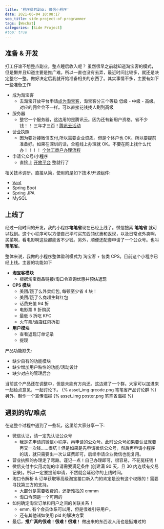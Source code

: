 ```yaml
---
title: '程序员的副业: 微信小程序'
date: 2021-06-04 10:08:17
seo_title: side-project-of-programmer
tags: [Wechat]
categories: [Side Project]
#top: true
---
```


## 准备 & 开发

打工仔谁不想整点副业，整点睡后收入呢？
虽然很早之前就知道淘宝客的模式，但是懒并且知道主要是推广难。所以一直也没有去弄，最近时间比较多，就还是决定整它一整。做好决定后我就开始准备相关的东西了。其实事情不多，主要有如下一些准备工作

- 成为淘宝客
    - 去淘宝开放平台申请[成为淘宝客](https://aff-open.taobao.com/developer/index.htm)，淘宝客分三个等级 低级 - 中级 - 高级。
      对应的佣金会不一样。可以直接花钱找人刷到高级
- 服务器
    - 整它一个服务器，这边用的是腾讯云。因为还有新用户资格。省不少钱！！
      三年才三百！[腾讯云活动](https://cloud.tencent.com/act/cps/redirect?redirect=1040&cps_key=91eac497af6847051b9c2bd4d3ff2fa5&from=console)
- 营业执照
    - 因为要对接微信支付,所以需要企业资质。但是个体户也 OK。所以要提前准备好。如果在深圳的话，全程线上办理就
      OK。不要在网上找什么代办！！！！ [个体工商户办理流程](https://www.gdzwfw.gov.cn/portal/guide/11440300398538336H344012501600104)
- 申请公众号/小程序
    - 直接上 [开放平台](https://mp.weixin.qq.com/wxamp/index/index) 整就行了

相关技术调研。直接从简，使用的是如下技术/开源组件:

- [Vant](https://vant-contrib.gitee.io/vant-weapp/#/home)
- Spring Boot
- Spring JPA
- MySQL

<!-- more -->

## 上线了

经过一段时间的开发，我的小程序**笔笔省**现在已经上线了。微信搜索 **笔笔省**
就可以找到。这个小程序可以方便自己平时买东西领优惠和返现，以及日常点外卖啊，买菜啊，看电影啊这些都能省不少钱。另外，顺便还配套申请了一个公众号。也叫
**笔笔省**。

整体来说，我做的小程序整体盈利模式为 淘宝客 + 各类 CPS。目前这个小程序已经上线。主要的功能如下

- **淘宝客模块**
    - 根据淘宝商品链接/淘口令查询优惠并预估返现
- **CPS 模块**
    - 美团/饿了么外卖红包, 每顿至少省 4 块！
    - 美团/饿了么商超生鲜红包
    - 话费充值 94 折
    - 电影票 9 折购买
    - 最低 5 折吃 KFC
    - 火车票/酒店红包折扣
- **用户模块**
    - 查看返现订单记录
    - 提现

产品功能缺失:

- 缺少自有的功能模块
- 缺少增加用户粘性的功能/活动设计
- 缺少对应的管理后台

当前这个产品还在调整中，但是未能有方向还。这边建了一个群。大家可以加进来一起给点意见，一起讨论下。
{% asset_img qrcode.png 笔笔省产品讨论群 %}
另外，制作一个宣传海报
{% asset_img poster.png 笔笔省海报 %}

## 遇到的坑/难点

在这整个过程中遇到了一些坑，这里给大家分享一下:

- 微信认证，请一定先认证公众号
    - 我是先申请的微信小程序，再申请的公众号。此时公众号如果要认证就要再交一次钱……很坑！但是如果是先申请微信公众号，然后再申请小程序的话，就只需要出一次认证费即可，后续申请企业微信也能复用。
- 营业执照的办理走了弯路。谨记一点！自己办理即可，很容易，不花冤枉钱！
- 微信支付中实用功能的申请需要满足条件 (创建满 90 天，且 30 内连续有交易记录)。所以一定要提前申请，不然就会延迟你的上线时间。
- 淘口令解析 & 订单获取等高级淘宝接口新入门的肯定是没有这个权限的！需要寻找第三方的支持。
    - 大部分是需要收费的，还挺难找的 emmm
    - 淘口令网是一个可用的
- 如何确定淘宝订单和用户之间的关联关系！
    - emm, 有个会员体系可以用，但是很难引导用户。
    - 还有其他诸如使用 pid 的解决方案
- 最后，**推广真的很难！很难！很难！** 做出来的东西没人用也是挺难过的